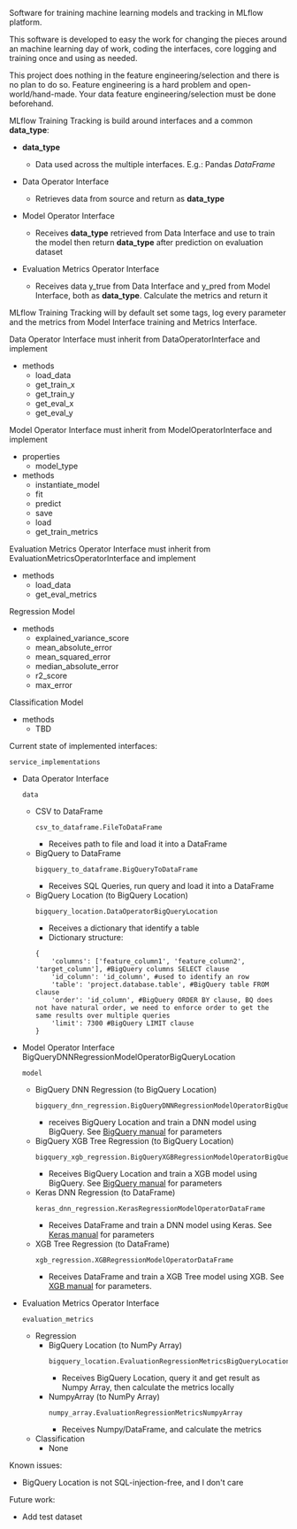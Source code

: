 Software for training machine learning models and tracking in MLflow platform.

This software is developed to easy the work for changing the pieces around an machine learning day of work, coding the interfaces, core logging and training once and using as needed.

This project does nothing in the feature engineering/selection and there is no plan to do so. Feature engineering is a hard problem and open-world/hand-made.
Your data feature engineering/selection must be done beforehand.

MLflow Training Tracking is build around interfaces and a common __data_type__:
- __data_type__
    - Data used across the multiple interfaces. E.g.: Pandas _DataFrame_
- Data Operator Interface
    - Retrieves data from source and return as __data_type__

- Model Operator Interface
    - Receives __data_type__ retrieved from Data Interface and use to train the model then return __data_type__ after prediction on evaluation dataset

- Evaluation Metrics Operator Interface
    - Receives data y_true from Data Interface and y_pred from Model Interface, both as __data_type__. Calculate the metrics and return it

MLflow Training Tracking will by default set some tags, log every parameter and the metrics from Model Interface training and Metrics Interface.

Data Operator Interface must inherit from DataOperatorInterface and implement 
- methods
    - load_data
    - get_train_x
    - get_train_y
    - get_eval_x
    - get_eval_y

Model Operator Interface must inherit from ModelOperatorInterface and implement 

- properties
    - model_type
- methods
    - instantiate_model
    - fit
    - predict
    - save
    - load
    - get_train_metrics

Evaluation Metrics Operator Interface must inherit from EvaluationMetricsOperatorInterface and implement
- methods
    - load_data
    - get_eval_metrics

Regression Model
- methods
    - explained_variance_score
    - mean_absolute_error
    - mean_squared_error
    - median_absolute_error
    - r2_score
    - max_error

Classification Model
- methods
    - TBD


Current state of implemented interfaces:
```
service_implementations
```
- Data Operator Interface
    ```
    data
    ```
    - CSV to DataFrame
        ```
        csv_to_dataframe.FileToDataFrame
        ```
        - Receives path to file and load it into a DataFrame
    - BigQuery to DataFrame
        ```
        bigquery_to_dataframe.BigQueryToDataFrame
        ```    
        - Receives SQL Queries, run query and load it into a DataFrame
    - BigQuery Location (to BigQuery Location)
        ```
        bigquery_location.DataOperatorBigQueryLocation
        ```     
        - Receives a dictionary that identify a table
        - Dictionary structure:
        ```
        {
            'columns': ['feature_column1', 'feature_column2', 'target_column'], #BigQuery columns SELECT clause
            'id_column': 'id_column', #used to identify an row
            'table': 'project.database.table', #BigQuery table FROM clause
            'order': 'id_column', #BigQuery ORDER BY clause, BQ does not have natural order, we need to enforce order to get the same results over multiple queries
            'limit': 7300 #BigQuery LIMIT clause
        }
        ```

- Model Operator Interface
BigQueryDNNRegressionModelOperatorBigQueryLocation
    ```
    model
    ```
    - BigQuery DNN Regression (to BigQuery Location)
        ```
        bigquery_dnn_regression.BigQueryDNNRegressionModelOperatorBigQueryLocation
        ```
        - receives BigQuery Location and train a DNN model using BigQuery. See [BigQuery manual](https://cloud.google.com/bigquery-ml/docs/reference/standard-sql/bigqueryml-syntax-create-dnn-models) for parameters
    - BigQuery XGB Tree Regression (to BigQuery Location)
        ```
        bigquery_xgb_regression.BigQueryXGBRegressionModelOperatorBigQueryLocation
        ```    
        - Receives BigQuery Location and train a XGB model using BigQuery. See [BigQuery manual](https://cloud.google.com/bigquery-ml/docs/reference/standard-sql/bigqueryml-syntax-create-boosted-tree) for parameters
    - Keras DNN Regression (to DataFrame)
        ```
        keras_dnn_regression.KerasRegressionModelOperatorDataFrame
        ```      
        - Receives DataFrame and train a DNN model using Keras. See [Keras manual](https://keras.io/api/layers/) for parameters
    - XGB Tree Regression (to DataFrame)
        ```
        xgb_regression.XGBRegressionModelOperatorDataFrame
        ```      
        - Receives DataFrame and train a XGB Tree model using XGB. See [XGB manual](https://xgboost.readthedocs.io/en/latest/parameter.html) for parameters.

- Evaluation Metrics Operator Interface
    ```
    evaluation_metrics
    ```
    - Regression
        - BigQuery Location (to NumPy Array)
            ```
            bigquery_location.EvaluationRegressionMetricsBigQueryLocationNumpyArray
            ```         
            - Receives BigQuery Location, query it and get result as Numpy Array, then calculate the metrics locally
        - NumpyArray (to NumPy Array)
            ```
            numpy_array.EvaluationRegressionMetricsNumpyArray
            ```         
            - Receives Numpy/DataFrame, and calculate the metrics
    - Classification
        - None

Known issues:
- BigQuery Location is not SQL-injection-free, and I don't care

Future work:
- Add test dataset

